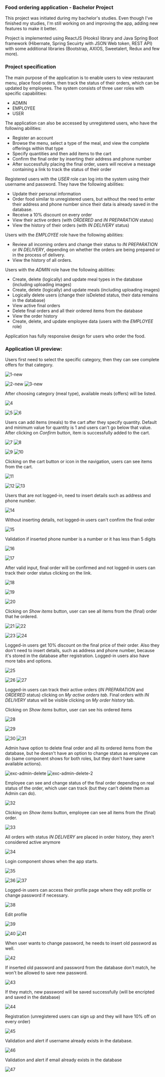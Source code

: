### Food ordering application - Bachelor Project

This project was initiated during my bachelor's studies. Even though I've finished my studies, I'm still working on and improving the app, adding new features to make it better.

Project is implemented using ReactJS (Hooks) library and Java Spring Boot framework (Hibernate, Spring Secuirty with JSON Web token, REST API) with some additional libraries (Bootstrap, AXIOS, Sweetalert, Redux and few more).

### Project specification

The main purpose of the application is to enable users to view restaurant menu, place food orders, then track the status of their orders, which can be updated by employees. The system consists of three user roles with specific capabilities:
- ADMIN
- EMPLOYEE
- USER

The application can also be accessed by unregistered users, who have the following abilities:
- Register an account
- Browse the menu, select a type of the meal, and view the complete offerings within that type
- Specify quantities and then add items to the cart
- Confirm the final order by inserting their address and phone number
- After successfully placing the final order, users will receive a message containing a link to track the status of their order

Registered users with the *USER* role can log into the system using their username and password. They have the following abilities:
- Update their personal information
- Order food similar to unregistered users, but without the need to enter their address and phone number since their data is already saved in the database.
- Receive a 10% discount on every order
- View their active orders (with *ORDERED* and *IN PREPARATION* status)
- View the history of their orders (with *IN DELIVERY* status)

Users with the *EMPLOYEE* role have the following abilities:
- Review all incoming orders and change their status to *IN PREPARATION* or *IN DELIVERY*, depending on whether the orders are being prepared or in the process of delivery.
- View the history of all orders.

Users with the *ADMIN* role have the following abilities:
- Create, delete (logically) and update meal types in the database (including uploading images)
- Create, delete (logically) and update meals (including uploading images)
- Logically delete users (change their isDeleted status, their data remains in the database)
- View active final orders
- Delete final orders and all their ordered items from the database
- View the order history
- Create, delete, and update employee data (users with the *EMPLOYEE* role)

Application has fully responsive design for users who order the food.

### Application UI preview:

Users first need to select the specific category, then they can see complete offers for that category.

![1-new](https://github.com/bujakkristijan/food-ordering-app/assets/76042091/a1c789d9-8727-4f54-82c1-a544dba91e12)

![2-new](https://github.com/bujakkristijan/food-ordering-app/assets/76042091/1d02c090-e392-452f-81ea-98f6036fe26c)
![3-new](https://github.com/bujakkristijan/food-ordering-app/assets/76042091/21af3116-9c62-4d4a-a2c6-8208833d8411)

After choosing category (meal type), available meals (offers) will be listed.

![4](https://github.com/bujakkristijan/food-ordering-app/assets/76042091/cbb4d2dc-efcd-4bbd-870a-91b98ef6167b)

![5](https://github.com/bujakkristijan/food-ordering-app/assets/76042091/605b88ed-3bae-45e5-9073-3aba13ec63ee)
![6](https://github.com/bujakkristijan/food-ordering-app/assets/76042091/c2d284cf-2ba6-4d75-ac5f-c9a206ee0b7c)

Users can add items (meals) to the cart after they specify quantity. Default and minimum value for quantity is 1 and users can't go below that value. 
After clicking on *Confirm* button, item is successfully added to the cart.

![7](https://github.com/bujakkristijan/food-ordering-app/assets/76042091/6fc5fd43-ad76-4041-9f6b-16a9ee7b058a)
![8](https://github.com/bujakkristijan/food-ordering-app/assets/76042091/947abcfe-86f2-41e3-9479-1bc9b043f9e7)

![9](https://github.com/bujakkristijan/food-ordering-app/assets/76042091/f3e7ada8-e794-468c-9b85-f29edb5d9778)
![10](https://github.com/bujakkristijan/food-ordering-app/assets/76042091/3707e695-44ee-434c-b5df-5fb9e3c06791)

Clicking on the cart button or icon in the navigation, users can see items from the cart.

![11](https://github.com/bujakkristijan/food-ordering-app/assets/76042091/e24b2caf-209a-4574-9bad-bb80c5fc9bc5)

![12](https://github.com/bujakkristijan/food-ordering-app/assets/76042091/deb62c95-2bc2-4df5-9c69-156232fdbe9f)
![13](https://github.com/bujakkristijan/food-ordering-app/assets/76042091/d5c3b2af-260e-4821-b864-f7e96a4325da)

Users that are not logged-in, need to insert details such as address and phone number.

![14](https://github.com/bujakkristijan/food-ordering-app/assets/76042091/73eb8ed0-5dae-4931-9f1e-2df35dba8680)

Without inserting details, not logged-in users can't confirm the final order 

![15](https://github.com/bujakkristijan/food-ordering-app/assets/76042091/c8059b1b-f5bb-4ff6-8add-9d55bc821304)

Validation if inserted phone number is a number or it has less than 5 digits

![16](https://github.com/bujakkristijan/food-ordering-app/assets/76042091/ae42d4f4-e96b-4c32-ac98-8bb6d83638fe)

![17](https://github.com/bujakkristijan/food-ordering-app/assets/76042091/51bac0a0-9985-402c-bab8-874b9c511a15)

After valid input, final order will be confirmed and not logged-in users can track their order status clicking on the link.

![18](https://github.com/bujakkristijan/food-ordering-app/assets/76042091/527d6246-6903-4c15-a322-606aeeecee9b)

![19](https://github.com/bujakkristijan/food-ordering-app/assets/76042091/970363e4-eaa5-433e-94c2-312b287e7c3a)

![20](https://github.com/bujakkristijan/food-ordering-app/assets/76042091/bf234304-f9db-4a28-a955-db52a6af64c6)

Clicking on *Show items* button, user can see all items from the (final) order that he ordered.

![21](https://github.com/bujakkristijan/food-ordering-app/assets/76042091/fd532af9-7204-4696-91d4-bbe10db6700f)
![22](https://github.com/bujakkristijan/food-ordering-app/assets/76042091/94171e40-5d5f-431d-a0d6-e8b1aed71897)

![23](https://github.com/bujakkristijan/food-ordering-app/assets/76042091/ae737b0a-c365-43d3-925e-58e44aef56e7)
![24](https://github.com/bujakkristijan/food-ordering-app/assets/76042091/cc1f19a9-9f63-4623-a4a0-feeb709f7948)

Logged-in users get 10% discount on the final price of their order. Also they don't need to insert details, such as address and phone number, because it's stored in the database after registration. Logged-in users also have more tabs and options.

![25](https://github.com/bujakkristijan/food-ordering-app/assets/76042091/b5f8cb96-1e13-4687-a115-e2881c3b7501)

![26](https://github.com/bujakkristijan/food-ordering-app/assets/76042091/d727a736-33c9-4f1c-80a8-80f478f742a0)
![27](https://github.com/bujakkristijan/food-ordering-app/assets/76042091/968a80a1-16da-42be-ad36-bc2271993cc4)

Logged-in users can track their active orders (*IN PREPARATION* and *ORDERED* status) clicking on *My active orders tab*. Final orders with *IN DELIVERY* status will be visible clicking on *My order history* tab.

Clicking on *Show items* button, user can see his ordered items

![28](https://github.com/bujakkristijan/food-ordering-app/assets/76042091/75066e84-1303-438a-8035-1c8c84ee7c10)

![29](https://github.com/bujakkristijan/food-ordering-app/assets/76042091/2fbfacc1-b8e8-40b1-869b-d6848f0ce8b3)

![30](https://github.com/bujakkristijan/food-ordering-app/assets/76042091/01e06d25-ad76-48eb-9b7d-910a90b5ed55)
![31](https://github.com/bujakkristijan/food-ordering-app/assets/76042091/95388b1b-b65d-47f7-8fbf-605c59542898)

Admin have option to delete final order and all its ordered items from the database, but he doesn't have an option to change status as employee can do (same component shows for both roles, but they don't have same available actions).

![exc-admin-delete](https://github.com/bujakkristijan/food-ordering-app/assets/76042091/09b9db37-eddc-4921-9841-05ff9cb6ae2a)
![exc-admin-delete-2](https://github.com/bujakkristijan/food-ordering-app/assets/76042091/6b2599bb-689d-412b-918f-3a773325242d)

Employee can see and change status of the final order depending on real status of the order, which user can track (but they can't delete them as Admin can do).

![32](https://github.com/bujakkristijan/food-ordering-app/assets/76042091/b22727a1-598a-43e9-8b2c-a6637b45f3a8)

Clicking on *Show items* button, employee can see all items from the (final) order.

![33](https://github.com/bujakkristijan/food-ordering-app/assets/76042091/58fdc043-a19a-4f72-94ae-fc493a9c4416)

All orders with status *IN DELIVERY* are placed in order history, they aren't considered active anymore

![34](https://github.com/bujakkristijan/food-ordering-app/assets/76042091/3b0dcca3-8371-4ec5-b537-3bffc42ec52e)

Login component shows when the app starts.

![35](https://github.com/bujakkristijan/food-ordering-app/assets/76042091/b3d0bf70-23cd-464f-b277-569a95550971)

![36](https://github.com/bujakkristijan/food-ordering-app/assets/76042091/ad44cd0f-dc62-4c45-8bd2-4949930de848)
![37](https://github.com/bujakkristijan/food-ordering-app/assets/76042091/d31f8600-59a3-4980-99d2-3b9cac4b6a5f)

Logged-in users can access their profile page where they edit profile or change password if necessary.

![38](https://github.com/bujakkristijan/food-ordering-app/assets/76042091/c6a1e444-e785-44a6-93f0-ade0ab594084)

Edit profile

![39](https://github.com/bujakkristijan/food-ordering-app/assets/76042091/73e35977-3052-4c5c-b342-49750021eeed)

![40](https://github.com/bujakkristijan/food-ordering-app/assets/76042091/67f96241-9455-44e0-9317-1cd0c07630b0)
![41](https://github.com/bujakkristijan/food-ordering-app/assets/76042091/2ff5e2c8-74ad-4e43-81b4-09c45e34ab5c)

When user wants to change password, he needs to insert old password as well.

![42](https://github.com/bujakkristijan/food-ordering-app/assets/76042091/9289d332-6d87-4965-9fe8-68c7f941528b)

If inserted old password and password from the database don't match, he won't be allowed to save new password.

![43](https://github.com/bujakkristijan/food-ordering-app/assets/76042091/79e784eb-c404-4160-9dab-cb7464c78487)

If they match, new password will be saved successfully (will be encripted and saved in the database)

![44](https://github.com/bujakkristijan/food-ordering-app/assets/76042091/d7541c6c-40a8-4d2c-bba8-e7fb9db4cc09)

Registration (unregistered users can sign up and they will have 10% off on every order)

![45](https://github.com/bujakkristijan/food-ordering-app/assets/76042091/95c8ed46-8986-4635-b9f2-079b3e67e0de)

Validation and alert if username already exists in the database.

![46](https://github.com/bujakkristijan/food-ordering-app/assets/76042091/1c33944a-f51c-44dc-8f73-2935c6e4cc65)

Validation and alert if email already exists in the database

![47](https://github.com/bujakkristijan/food-ordering-app/assets/76042091/84a6ec13-2b36-4dab-b203-26a39ecff789)


